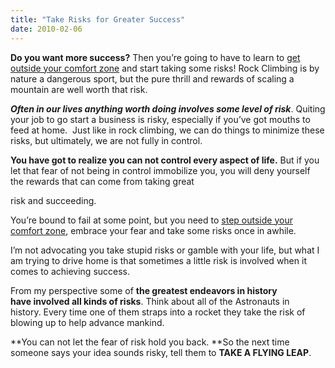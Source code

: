 ```yaml
---
title: "Take Risks for Greater Success"
date: 2010-02-06
---
```


**Do you want more success?** Then you&#8217;re going to have to learn to [get outside your comfort zone][1] and start taking some risks! Rock Climbing is by nature a dangerous sport, but the pure thrill and rewards of scaling a mountain are well worth that risk.

***Often in our lives anything worth doing involves some level of risk***. Quiting your job to go start a business is risky, especially if you&#8217;ve got mouths to feed at home.  Just like in rock climbing, we can do things to minimize these risks, but ultimately, we are not fully in control.
<!--more-->
**You have got to realize you can not control every aspect of life.** But if you let that fear of not being in control immobilize you, you will deny yourself the rewards that can come from taking great

risk and succeeding.

You&#8217;re bound to fail at some point, but you need to [step outside your comfort zone][2], embrace your fear and take some risks once in awhile.

I&#8217;m not advocating you take stupid risks or gamble with your life, but what I am trying to drive home is that sometimes a little risk is involved when it comes to achieving success.

From my perspective some of **the greatest endeavors in history have involved all kinds of risks**. Think about all of the Astronauts in history. Every time one of them straps into a rocket they take the risk of blowing up to help advance mankind.

**You can not let the fear of risk hold you back. **So the next time someone says your idea sounds risky, tell them to **TAKE A FLYING LEAP**.

 [1]: http://www.mikekey.com/learning-to-get-outside-your-comfort-zone/ "GET OUTSIDE YOUR COMFORT ZONE"
 [2]: http://www.mikekey.com/learning-to-get-outside-your-comfort-zone/ "Learn to step outside your comfort zone."
